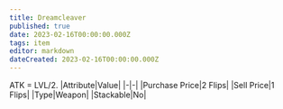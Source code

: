 ```yaml
---
title: Dreamcleaver
published: true
date: 2023-02-16T00:00:00.000Z
tags: item
editor: markdown
dateCreated: 2023-02-16T00:00:00.000Z
---
```


ATK = LVL/2.
|Attribute|Value|
|-|-|
|Purchase Price|2 Flips|
|Sell Price|1 Flips|
|Type|Weapon|
|Stackable|No|

